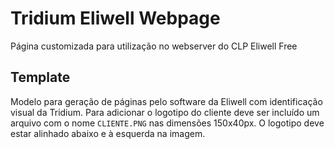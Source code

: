 # Tridium Eliwell Webpage
Página customizada para utilização no webserver do CLP Eliwell Free

## Template
Modelo para geração de páginas pelo software da Eliwell com identificação visual da Tridium.
Para adicionar o logotipo do cliente deve ser incluído um arquivo com o nome `CLIENTE.PNG` nas dimensões 150x40px. O logotipo deve estar alinhado abaixo e à esquerda na imagem.
